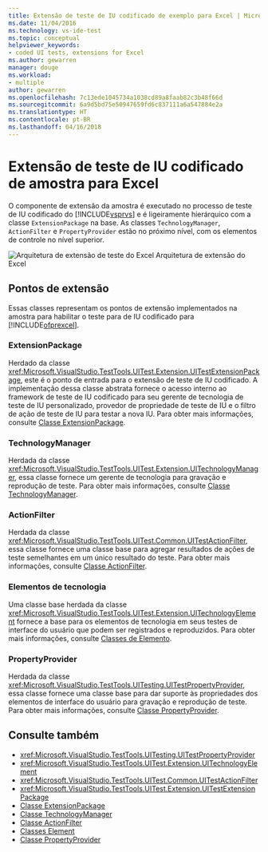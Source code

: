 ```yaml
---
title: Extensão de teste de IU codificado de exemplo para Excel | Microsoft Docs
ms.date: 11/04/2016
ms.technology: vs-ide-test
ms.topic: conceptual
helpviewer_keywords:
- coded UI tests, extensions for Excel
ms.author: gewarren
manager: douge
ms.workload:
- multiple
author: gewarren
ms.openlocfilehash: 7c13ede1045734a1038cd89a8faab82c3b48f66d
ms.sourcegitcommit: 6a9d5bd75e50947659fd6c837111a6a547884e2a
ms.translationtype: HT
ms.contentlocale: pt-BR
ms.lasthandoff: 04/16/2018
---
```

# <a name="sample-coded-ui-test-extension-for-excel"></a>Extensão de teste de IU codificado de amostra para Excel
O componente de extensão da amostra é executado no processo de teste de IU codificado do [!INCLUDE[vsprvs](../code-quality/includes/vsprvs_md.md)] e é ligeiramente hierárquico com a classe `ExtensionPackage` na base. As classes `TechnologyManager`, `ActionFilter` e `PropertyProvider` estão no próximo nível, com os elementos de controle no nível superior.

 ![Arquitetura de extensão de teste do Excel](../test/media/excel_extarch.png "Excel_ExtArch") Arquitetura de extensão do Excel

## <a name="extension-points"></a>Pontos de extensão
 Essas classes representam os pontos de extensão implementados na amostra para habilitar o teste para de IU codificado para [!INCLUDE[ofprexcel](../test/includes/ofprexcel_md.md)].

### <a name="extensionpackage"></a>ExtensionPackage
 Herdado da classe <xref:Microsoft.VisualStudio.TestTools.UITest.Extension.UITestExtensionPackage>, este é o ponto de entrada para o extensão de teste de IU codificado. A implementação dessa classe abstrata fornece o acesso interno ao framework de teste de IU codificado para seu gerente de tecnologia de teste de IU personalizado, provedor de propriedade de teste de IU e o filtro de ação de teste de IU para testar a nova IU. Para obter mais informações, consulte [Classe ExtensionPackage](../test/sample-excel-extension-extensionpackage-class.md).

### <a name="technologymanager"></a>TechnologyManager
 Herdada da classe <xref:Microsoft.VisualStudio.TestTools.UITest.Extension.UITechnologyManager>, essa classe fornece um gerente de tecnologia para gravação e reprodução de teste. Para obter mais informações, consulte [Classe TechnologyManager](../test/sample-excel-extension-technologymanager-class.md).

### <a name="actionfilter"></a>ActionFilter
 Herdada da classe <xref:Microsoft.VisualStudio.TestTools.UITest.Common.UITestActionFilter>, essa classe fornece uma classe base para agregar resultados de ações de teste semelhantes em um único resultado do teste. Para obter mais informações, consulte [Classe ActionFilter](../test/sample-excel-extension-actionfilter-class.md).

### <a name="technology-elements"></a>Elementos de tecnologia
 Uma classe base herdada da classe <xref:Microsoft.VisualStudio.TestTools.UITest.Extension.UITechnologyElement> fornece a base para os elementos de tecnologia em seus testes de interface do usuário que podem ser registrados e reproduzidos. Para obter mais informações, consulte [Classes de Elemento](../test/sample-excel-extension-element-classes.md).

### <a name="propertyprovider"></a>PropertyProvider
 Herdada da classe <xref:Microsoft.VisualStudio.TestTools.UITesting.UITestPropertyProvider>, essa classe fornece uma classe base para dar suporte às propriedades dos elementos de interface do usuário para gravação e reprodução de teste. Para obter mais informações, consulte [Classe PropertyProvider](../test/sample-excel-extension-propertyprovider-class.md).

## <a name="see-also"></a>Consulte também

- <xref:Microsoft.VisualStudio.TestTools.UITesting.UITestPropertyProvider>
- <xref:Microsoft.VisualStudio.TestTools.UITest.Extension.UITechnologyElement>
- <xref:Microsoft.VisualStudio.TestTools.UITest.Common.UITestActionFilter>
- <xref:Microsoft.VisualStudio.TestTools.UITest.Extension.UITestExtensionPackage>
- [Classe ExtensionPackage](../test/sample-excel-extension-extensionpackage-class.md)
- [Classe TechnologyManager](../test/sample-excel-extension-technologymanager-class.md)
- [Classe ActionFilter](../test/sample-excel-extension-actionfilter-class.md)
- [Classes Element](../test/sample-excel-extension-element-classes.md)
- [Classe PropertyProvider](../test/sample-excel-extension-propertyprovider-class.md)
